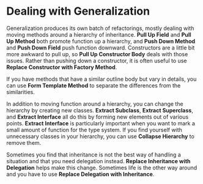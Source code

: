 # Dealing with Generalization

Generalization produces its own batch of refactorings, mostly dealing with moving methods around a hierarchy of inheritance. **Pull Up Field** and **Pull Up Method** both promote function up a hierarchy, and **Push Down Method** and **Push Down Field** push function downward. Constructors are a little bit more awkward to pull up, so **Pull Up Constructor Body** deals with those issues. Rather than pushing down a constructor, it is often useful to use **Replace Constructor with Factory Method**.

If you have methods that have a similar outline body but vary in details, you can use **Form Template Method** to separate the differences from the similarities.

In addition to moving function around a hierarchy, you can change the hierarchy by creating new classes. **Extract Subclass**, **Extract Superclass**, and **Extract Interface** all do this by forming new elements out of various points. **Extract Interface** is particularly important when you want to mark a small amount of function for the type system. If you find yourself with unnecessary classes in your hierarchy, you can use **Collapse Hierarchy** to remove them.

Sometimes you find that inheritance is not the best way of handling a situation and that you need delegation instead. **Replace Inheritance with Delegation** helps make this change. Sometimes life is the other way around and you have to use **Replace Delegation with Inheritance**.

